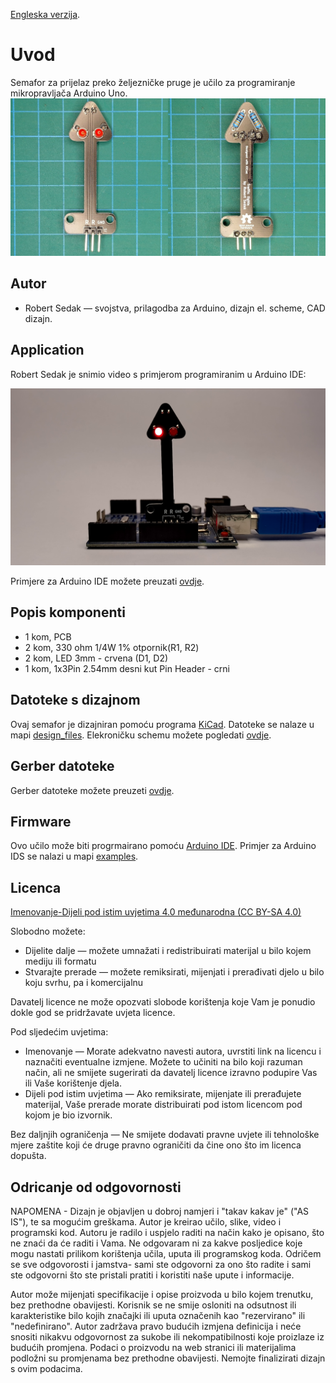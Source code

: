 [Engleska verzija](README.md).

Uvod
============
Semafor za prijelaz preko željezničke pruge je učilo za programiranje mikropravljača Arduino Uno.
![Shield application](images/traffic_lights_railroad_crossing.jpg)


Autor
------------
- Robert Sedak — svojstva, prilagodba za Arduino, dizajn el. scheme, CAD dizajn.


Application
-----------
Robert Sedak je snimio video s primjerom programiranim u Arduino IDE:

[![Shield application](images/default.png)](https://youtu.bewaKxoW29I3I "Semafor za prijelaz preko željezničke pruge - primjer programiranja")




Primjere za Arduino IDE možete preuzati [ovdje](examples/).


Popis komponenti
-----------------
- 1 kom, PCB
- 2 kom, 330 ohm 1/4W 1% otpornik(R1, R2)
- 2 kom, LED 3mm - crvena (D1, D2)
- 1 kom, 1x3Pin 2.54mm desni kut Pin Header - crni


Datoteke s dizajnom
------------
Ovaj semafor je dizajniran pomoću programa [KiCad](http://kicad.org/). Datoteke se nalaze u mapi [design_files](design_files/). Elekroničku schemu možete pogledati [ovdje](images/traffic_lights_railroad_crossing_schematic.png).


Gerber datoteke
------------
Gerber datoteke možete preuzeti [ovdje](gerber/traffic_lights_railroad_crossing.zip).


Firmware
--------
Ovo učilo može biti progrmairano pomoću [Arduino IDE](https://www.arduino.cc/).
Primjer za Arduino IDS se nalazi u mapi [examples](examples/).


Licenca
-------
[Imenovanje-Dijeli pod istim uvjetima 4.0 međunarodna (CC BY-SA 4.0)](https://creativecommons.org/licenses/by-sa/4.0/deed.hr)

Slobodno možete:
- Dijelite dalje — možete umnažati i redistribuirati materijal u bilo kojem mediju ili formatu
-  Stvarajte prerade — možete remiksirati, mijenjati i prerađivati djelo u bilo koju svrhu, pa i komercijalnu

Davatelj licence ne može opozvati slobode korištenja koje Vam je ponudio dokle god se pridržavate uvjeta licence.

Pod sljedećim uvjetima:
- Imenovanje — Morate adekvatno navesti autora, uvrstiti link na licencu i naznačiti eventualne izmjene. Možete to učiniti na bilo koji razuman način, ali ne smijete sugerirati da davatelj licence izravno podupire Vas ili Vaše korištenje djela.
- Dijeli pod istim uvjetima — Ako remiksirate, mijenjate ili prerađujete materijal, Vaše prerade morate distribuirati pod istom licencom pod kojom je bio izvornik.

Bez daljnjih ograničenja — Ne smijete dodavati pravne uvjete ili tehnološke mjere zaštite koji će druge pravno ograničiti da čine ono što im licenca dopušta.

Odricanje od odgovornosti
-------------------------
NAPOMENA - Dizajn je objavljen u dobroj namjeri i "takav kakav je" ("AS IS"), te sa mogućim greškama. Autor je kreirao učilo, slike, video i programski kod. Autoru je radilo i uspjelo raditi na način kako je opisano, što ne znaći da će raditi i Vama. Ne odgovaram ni za kakve posljedice koje mogu nastati prilikom korištenja učila, uputa ili programskog koda. Odričem se sve odgovorosti i jamstva- sami ste odgovorni za ono što radite i sami ste odgovorni što ste pristali pratiti i koristiti naše upute i informacije.

Autor može mijenjati specifikacije i opise proizvoda u bilo kojem trenutku, bez prethodne obavijesti. Korisnik se ne smije osloniti na odsutnost ili karakteristike bilo kojih značajki ili uputa označenih kao "rezervirano" ili "nedefinirano".
Autor zadržava pravo budućih izmjena definicija i neće snositi nikakvu odgovornost za sukobe ili nekompatibilnosti koje proizlaze iz budućih promjena. Podaci o proizvodu na web stranici ili materijalima podložni su promjenama bez prethodne obavijesti. Nemojte finalizirati dizajn s ovim podacima.
